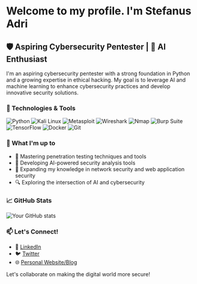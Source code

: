 # Welcome to my profile. I'm Stefanus Adri
## 🛡️ Aspiring Cybersecurity Pentester | 🤖 AI Enthusiast
I'm an aspiring cybersecurity pentester with a strong foundation in Python and a growing expertise in ethical hacking. My goal is to leverage AI and machine learning to enhance cybersecurity practices and develop innovative security solutions.

### 🔧 Technologies & Tools
![Python](https://img.shields.io/badge/-Python-3776AB?style=flat-square&logo=Python&logoColor=white)
![Kali Linux](https://img.shields.io/badge/-Kali_Linux-557C94?style=flat-square&logo=kali-linux&logoColor=white)
![Metasploit](https://img.shields.io/badge/-Metasploit-2A2A2A?style=flat-square&logo=metasploit&logoColor=white)
![Wireshark](https://img.shields.io/badge/-Wireshark-1679A7?style=flat-square&logo=wireshark&logoColor=white)
![Nmap](https://img.shields.io/badge/-Nmap-0E83CD?style=flat-square&logo=nmap&logoColor=white)
![Burp Suite](https://img.shields.io/badge/-Burp_Suite-FF6347?style=flat-square&logo=burp-suite&logoColor=white)
![TensorFlow](https://img.shields.io/badge/-TensorFlow-FF6F00?style=flat-square&logo=TensorFlow&logoColor=white)
![Docker](https://img.shields.io/badge/-Docker-2496ED?style=flat-square&logo=docker&logoColor=white)
![Git](https://img.shields.io/badge/-Git-F05032?style=flat-square&logo=git&logoColor=white)

### 🚀 What I'm up to
- 🔐 Mastering penetration testing techniques and tools
- 🧠 Developing AI-powered security analysis tools
- 🌱 Expanding my knowledge in network security and web application security
- 🔍 Exploring the intersection of AI and cybersecurity

### 📈 GitHub Stats
![Your GitHub stats](https://github-readme-stats.vercel.app/api?username=stefanus-ai-tech&show_icons=true&theme=radical)

### 📫 Let's Connect!
- 💼 [LinkedIn](https://www.linkedin.com/in/stefanus-adri-irawan-5753801b1/)
- 🐦 [Twitter](https://x.com/stefanusaitech)
- 🌐 [Personal Website/Blog](https://stefanus-ai-tech.super.site/)

Let's collaborate on making the digital world more secure!
